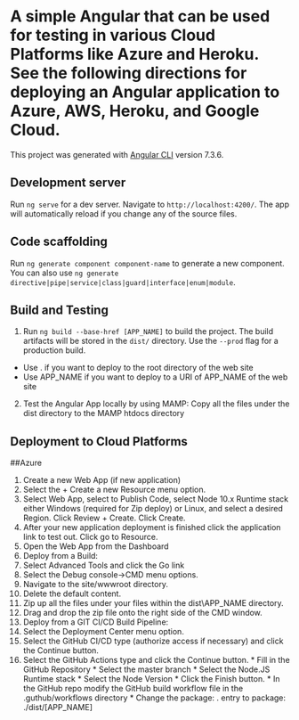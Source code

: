 # A simple Angular that can be used for testing in various Cloud Platforms like Azure and Heroku. See the following directions for deploying an Angular application to Azure, AWS, Heroku, and Google Cloud.
This project was generated with [Angular CLI](https://github.com/angular/angular-cli) version 7.3.6.

## Development server
Run `ng serve` for a dev server. Navigate to `http://localhost:4200/`. The app will automatically reload if you change any of the source files.

## Code scaffolding
Run `ng generate component component-name` to generate a new component. You can also use `ng generate directive|pipe|service|class|guard|interface|enum|module`.

## Build and Testing
1. Run `ng build --base-href [APP_NAME]` to build the project. The build artifacts will be stored in the `dist/` directory. Use the `--prod` flag for a production build.
  * Use . if you want to deploy to the root directory of the web site
  * Use APP_NAME if you want to deploy to a URI of APP_NAME of the web site
2. Test the Angular App locally by using MAMP: Copy all the files under the dist directory to the MAMP htdocs directory

## Deployment to Cloud Platforms
##Azure
1. Create a new Web App (if new application)
  1. Select the + Create a new Resource menu option.
  2. Select Web App, select to Publish Code, select Node 10.x Runtime stack either Windows (required for Zip deploy) or Linux, and select a desired Region. Click Review + Create. Click Create.
  3. After your new application deployment is finished click the application link to test out. Click go to Resource.
2. Open the Web App from the Dashboard
3. Deploy from a Build:
  1. Select Advanced Tools and click the Go link
  2. Select the Debug console->CMD menu options.
  3. Navigate to the site/wwwroot directory.
  4. Delete the default content.
  5. Zip up all the files under your files within the dist\APP_NAME directory. 
  6. Drag and drop the zip file onto the right side of the CMD window.		 
4. Deploy from a GIT CI/CD Build Pipeline:
  1. Select the Deployment Center menu option.
  2. Select the GitHub CI/CD type (authorize access if necessary) and click the Continue button.
  3. Select the GitHub Actions type and click the Continue button.
    * Fill in the GitHub Repository
    * Select the master branch
    * Select the Node.JS Runtime stack
    * Select the Node Version
    * Click the Finish button.
    * In the GitHub repo modify the GitHub build workflow file in the .guthub/workflows directory
    * Change the package: . entry to package: ./dist/[APP_NAME]
